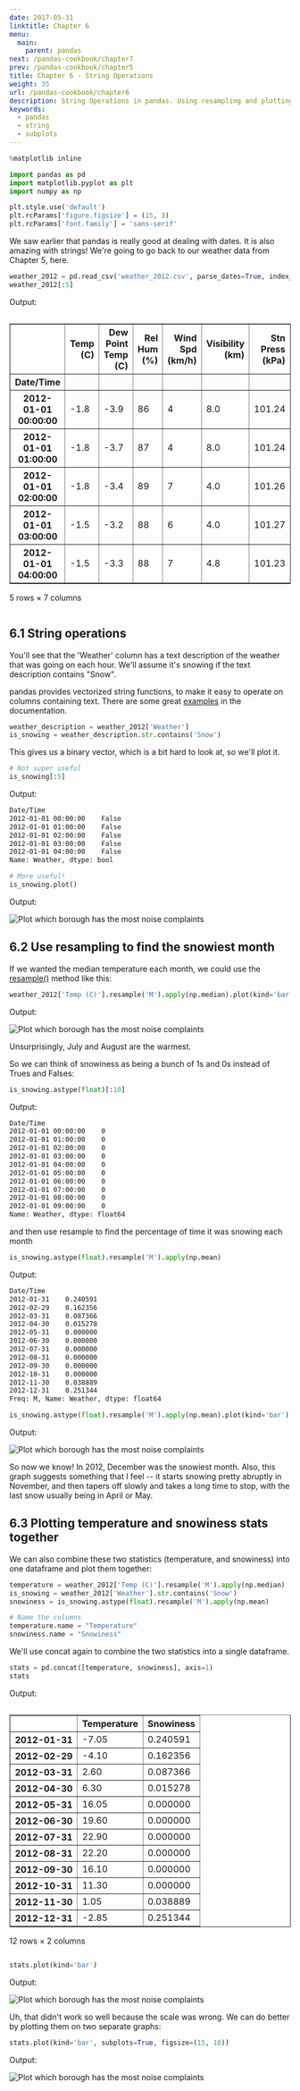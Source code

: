 ```yaml
---
date: 2017-05-31
linktitle: Chapter 6
menu:
  main:
    parent: pandas
next: /pandas-cookbook/chapter7
prev: /pandas-cookbook/chapter5
title: Chapter 6 - String Operations
weight: 35
url: /pandas-cookbook/chapter6
description: String Operations in pandas. Using resampling and plotting temperature.
keywords:
  - pandas
  - string
  - subplots
---
```


```python
%matplotlib inline

import pandas as pd
import matplotlib.pyplot as plt
import numpy as np

plt.style.use('default')
plt.rcParams['figure.figsize'] = (15, 3)
plt.rcParams['font.family'] = 'sans-serif'
```

We saw earlier that pandas is really good at dealing with dates. It is also amazing with strings! We're going to go back to our weather data from Chapter 5, here.

```python
weather_2012 = pd.read_csv('weather_2012.csv', parse_dates=True, index_col='Date/Time')
weather_2012[:5]
```

Output:

<div class="output_html rendered_html output_subarea output_execute_result">
<div style="max-height:1000px;max-width:1500px;overflow:auto;">
<table border="1" class="dataframe">
  <thead>
    <tr style="text-align: right;">
      <th></th>
      <th>Temp (C)</th>
      <th>Dew Point Temp (C)</th>
      <th>Rel Hum (%)</th>
      <th>Wind Spd (km/h)</th>
      <th>Visibility (km)</th>
      <th>Stn Press (kPa)</th>
      <th>Weather</th>
    </tr>
    <tr>
      <th>Date/Time</th>
      <th></th>
      <th></th>
      <th></th>
      <th></th>
      <th></th>
      <th></th>
      <th></th>
    </tr>
  </thead>
  <tbody>
    <tr>
      <th>2012-01-01 00:00:00</th>
      <td>-1.8</td>
      <td>-3.9</td>
      <td> 86</td>
      <td> 4</td>
      <td> 8.0</td>
      <td> 101.24</td>
      <td>                  Fog</td>
    </tr>
    <tr>
      <th>2012-01-01 01:00:00</th>
      <td>-1.8</td>
      <td>-3.7</td>
      <td> 87</td>
      <td> 4</td>
      <td> 8.0</td>
      <td> 101.24</td>
      <td>                  Fog</td>
    </tr>
    <tr>
      <th>2012-01-01 02:00:00</th>
      <td>-1.8</td>
      <td>-3.4</td>
      <td> 89</td>
      <td> 7</td>
      <td> 4.0</td>
      <td> 101.26</td>
      <td> Freezing Drizzle,Fog</td>
    </tr>
    <tr>
      <th>2012-01-01 03:00:00</th>
      <td>-1.5</td>
      <td>-3.2</td>
      <td> 88</td>
      <td> 6</td>
      <td> 4.0</td>
      <td> 101.27</td>
      <td> Freezing Drizzle,Fog</td>
    </tr>
    <tr>
      <th>2012-01-01 04:00:00</th>
      <td>-1.5</td>
      <td>-3.3</td>
      <td> 88</td>
      <td> 7</td>
      <td> 4.8</td>
      <td> 101.23</td>
      <td>                  Fog</td>
    </tr>
  </tbody>
</table>
<p>5 rows × 7 columns</p>
</div>
</div>

## 6.1 String operations

You'll see that the 'Weather' column has a text description of the weather that was going on each hour. We'll assume it's snowing if the text description contains "Snow".

pandas provides vectorized string functions, to make it easy to operate on columns containing text. There are some great [examples](https://pandas.pydata.org/pandas-docs/stable/basics.html#vectorized-string-methods) in the documentation.

```python
weather_description = weather_2012['Weather']
is_snowing = weather_description.str.contains('Snow')
```

This gives us a binary vector, which is a bit hard to look at, so we'll plot it.

```python
# Not super useful
is_snowing[:5]
```

Output:

```bash
Date/Time
2012-01-01 00:00:00    False
2012-01-01 01:00:00    False
2012-01-01 02:00:00    False
2012-01-01 03:00:00    False
2012-01-01 04:00:00    False
Name: Weather, dtype: bool
```

```python
# More useful!
is_snowing.plot()
```

Output:

<div>
<img src="/img/snow_plot.png" alt="Plot which borough has the most noise complaints" />
</div>

## 6.2 Use resampling to find the snowiest month

If we wanted the median temperature each month, we could use the [resample()](https://pandas.pydata.org/pandas-docs/stable/generated/pandas.DataFrame.resample.html) method like this:

```python
weather_2012['Temp (C)'].resample('M').apply(np.median).plot(kind='bar')
```

Output:

<div>
<img src="/img/resample_plot.png" alt="Plot which borough has the most noise complaints" />
</div>

Unsurprisingly, July and August are the warmest.

So we can think of snowiness as being a bunch of 1s and 0s instead of Trues and Falses:

```python
is_snowing.astype(float)[:10]
```

Output:

```bash
Date/Time
2012-01-01 00:00:00    0
2012-01-01 01:00:00    0
2012-01-01 02:00:00    0
2012-01-01 03:00:00    0
2012-01-01 04:00:00    0
2012-01-01 05:00:00    0
2012-01-01 06:00:00    0
2012-01-01 07:00:00    0
2012-01-01 08:00:00    0
2012-01-01 09:00:00    0
Name: Weather, dtype: float64
```

and then use resample to find the percentage of time it was snowing each month

```python
is_snowing.astype(float).resample('M').apply(np.mean)
```

Output:

```bash
Date/Time
2012-01-31    0.240591
2012-02-29    0.162356
2012-03-31    0.087366
2012-04-30    0.015278
2012-05-31    0.000000
2012-06-30    0.000000
2012-07-31    0.000000
2012-08-31    0.000000
2012-09-30    0.000000
2012-10-31    0.000000
2012-11-30    0.038889
2012-12-31    0.251344
Freq: M, Name: Weather, dtype: float64
```

```python
is_snowing.astype(float).resample('M').apply(np.mean).plot(kind='bar')
```

Output:

<div>
<img src="/img/astype_resample_plot.png" alt="Plot which borough has the most noise complaints" />
</div>


So now we know! In 2012, December was the snowiest month. Also, this graph suggests something that I feel -- it starts snowing pretty abruptly in November, and then tapers off slowly and takes a long time to stop, with the last snow usually being in April or May.

## 6.3 Plotting temperature and snowiness stats together

We can also combine these two statistics (temperature, and snowiness) into one dataframe and plot them together:

```python
temperature = weather_2012['Temp (C)'].resample('M').apply(np.median)
is_snowing = weather_2012['Weather'].str.contains('Snow')
snowiness = is_snowing.astype(float).resample('M').apply(np.mean)

# Name the columns
temperature.name = "Temperature"
snowiness.name = "Snowiness"
```

We'll use concat again to combine the two statistics into a single dataframe.

```python
stats = pd.concat([temperature, snowiness], axis=1)
stats
```

Output:

<div class="output_html rendered_html output_subarea output_execute_result">
<div style="max-height:1000px;max-width:1500px;overflow:auto;">
<table border="1" class="dataframe">
  <thead>
    <tr style="text-align: right;">
      <th></th>
      <th>Temperature</th>
      <th>Snowiness</th>
    </tr>
  </thead>
  <tbody>
    <tr>
      <th>2012-01-31</th>
      <td> -7.05</td>
      <td> 0.240591</td>
    </tr>
    <tr>
      <th>2012-02-29</th>
      <td> -4.10</td>
      <td> 0.162356</td>
    </tr>
    <tr>
      <th>2012-03-31</th>
      <td>  2.60</td>
      <td> 0.087366</td>
    </tr>
    <tr>
      <th>2012-04-30</th>
      <td>  6.30</td>
      <td> 0.015278</td>
    </tr>
    <tr>
      <th>2012-05-31</th>
      <td> 16.05</td>
      <td> 0.000000</td>
    </tr>
    <tr>
      <th>2012-06-30</th>
      <td> 19.60</td>
      <td> 0.000000</td>
    </tr>
    <tr>
      <th>2012-07-31</th>
      <td> 22.90</td>
      <td> 0.000000</td>
    </tr>
    <tr>
      <th>2012-08-31</th>
      <td> 22.20</td>
      <td> 0.000000</td>
    </tr>
    <tr>
      <th>2012-09-30</th>
      <td> 16.10</td>
      <td> 0.000000</td>
    </tr>
    <tr>
      <th>2012-10-31</th>
      <td> 11.30</td>
      <td> 0.000000</td>
    </tr>
    <tr>
      <th>2012-11-30</th>
      <td>  1.05</td>
      <td> 0.038889</td>
    </tr>
    <tr>
      <th>2012-12-31</th>
      <td> -2.85</td>
      <td> 0.251344</td>
    </tr>
  </tbody>
</table>
<p>12 rows × 2 columns</p>
</div>
</div>

```python
stats.plot(kind='bar')
```

Output:

<div>
<img src="/img/temp_snow.png" alt="Plot which borough has the most noise complaints" />
</div>

Uh, that didn't work so well because the scale was wrong. We can do better by plotting them on two separate graphs:

```python
stats.plot(kind='bar', subplots=True, figsize=(15, 10))
```

Output:

<div>
<img src="/img/temp_snow_subplots.png" alt="Plot which borough has the most noise complaints" />
</div>
